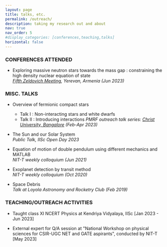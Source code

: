 ```yaml
---
layout: page
title: talks, etc.
permalink: /outreach/
description: taking my research out and about
nav: true
nav_order: 5
#display_categories: [conferences,teaching,talks]
horizontal: false
---
```


### CONFERENCES ATTENDED

- Exploring massive neutron stars towards the mass gap : constraining the high density nuclear equation of state \
*[Fifth Zeldovich Meeting](https://indico.icranet.org/event/6/contributions/1417/), Yerevan, Armenia (Jun 2023)*



### MISC. TALKS

- Overview of fermionic compact stars 
    - Talk I : Non-interacting stars and white dwarfs
    - Talk II : Introducing interactions 
*PMRF outreach talk series: [Christ University, Bangalore](https://christuniversity.in/uploads/event/Zenia_WC_flyer_20230222045740.pdf) (Feb-Apr 2023)*


- The Sun and our Solar System \
*Public Talk, IISc Open Day 2023*

- Equation of motion of double pendulum using different mechanics and MATLAB  \
*NIT-T weekly colloquium (Jun 2021)*

- Exoplanet detection by transit method \
*NIT-T weekly colloquium (Oct 2020)*

- Space Debris \
*Talk at Loyola Astronomy and Rocketry Club (Feb 2019)*



### TEACHING/OUTREACH ACTIVITIES

- Taught class XI NCERT Physics at Kendriya Vidyalaya, IISc [Jan 2023 - Jun 2023]

- External expert for Q/A session at "National Workshop on physical sciences for CSIR-UGC NET and GATE aspirants", conducted by NIT-T [May 2023] 